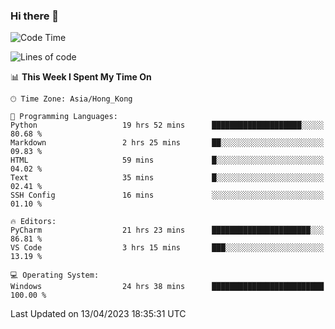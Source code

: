 ### Hi there 👋

<!--
**RoiexLee/RoiexLee** is a ✨ _special_ ✨ repository because its `README.md` (this file) appears on your GitHub profile.

Here are some ideas to get you started:

- 🔭 I’m currently working on ...
- 🌱 I’m currently learning ...
- 👯 I’m looking to collaborate on ...
- 🤔 I’m looking for help with ...
- 💬 Ask me about ...
- 📫 How to reach me: ...
- 😄 Pronouns: ...
- ⚡ Fun fact: ...
-->

<!--START_SECTION:waka-->
![Code Time](http://img.shields.io/badge/Code%20Time-229%20hrs%208%20mins-blue)

![Lines of code](https://img.shields.io/badge/From%20Hello%20World%20I%27ve%20Written-35.2%20thousand%20lines%20of%20code-blue)

📊 **This Week I Spent My Time On** 

```text
🕑︎ Time Zone: Asia/Hong_Kong

💬 Programming Languages: 
Python                   19 hrs 52 mins      ████████████████████░░░░░   80.68 % 
Markdown                 2 hrs 25 mins       ██░░░░░░░░░░░░░░░░░░░░░░░   09.83 % 
HTML                     59 mins             █░░░░░░░░░░░░░░░░░░░░░░░░   04.02 % 
Text                     35 mins             █░░░░░░░░░░░░░░░░░░░░░░░░   02.41 % 
SSH Config               16 mins             ░░░░░░░░░░░░░░░░░░░░░░░░░   01.10 % 

🔥 Editors: 
PyCharm                  21 hrs 23 mins      ██████████████████████░░░   86.81 % 
VS Code                  3 hrs 15 mins       ███░░░░░░░░░░░░░░░░░░░░░░   13.19 % 

💻 Operating System: 
Windows                  24 hrs 38 mins      █████████████████████████   100.00 % 
```


 Last Updated on 13/04/2023 18:35:31 UTC
<!--END_SECTION:waka-->
